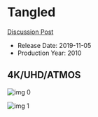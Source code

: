 # Tangled

[Discussion Post](https://www.avsforum.com/threads/bass-eq-for-filtered-movies.2995212/post-58807140)

* Release Date: 2019-11-05
* Production Year: 2010

## 4K/UHD/ATMOS

![img 0](https://i.imgur.com/sWYnlSA.jpg)

![img 1](https://i.imgur.com/mP0cRJG.png)

